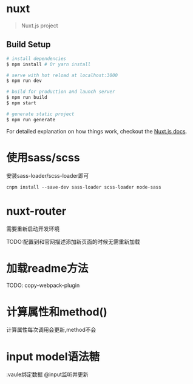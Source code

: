 # nuxt

> Nuxt.js project

## Build Setup

``` bash
# install dependencies
$ npm install # Or yarn install

# serve with hot reload at localhost:3000
$ npm run dev

# build for production and launch server
$ npm run build
$ npm start

# generate static project
$ npm run generate
```

For detailed explanation on how things work, checkout the [Nuxt.js docs](https://github.com/nuxt/nuxt.js).


# 使用sass/scss
安装sass-loader/scss-loader即可
```shell
cnpm install --save-dev sass-loader scss-loader node-sass
```
# nuxt-router
需要重新启动开发环境

TODO:配置到和官网描述添加新页面的时候无需重新加载

# 加载readme方法
TODO:
copy-webpack-plugin 

# 计算属性和method()
计算属性每次调用会更新,method不会

# input model语法糖
:vaule绑定数据 @input监听并更新
